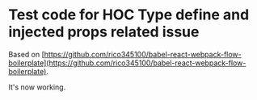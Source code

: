 # Test code for HOC Type define and injected props related issue
Based on [https://github.com/rico345100/babel-react-webpack-flow-boilerplate](https://github.com/rico345100/babel-react-webpack-flow-boilerplate).

It's now working.
